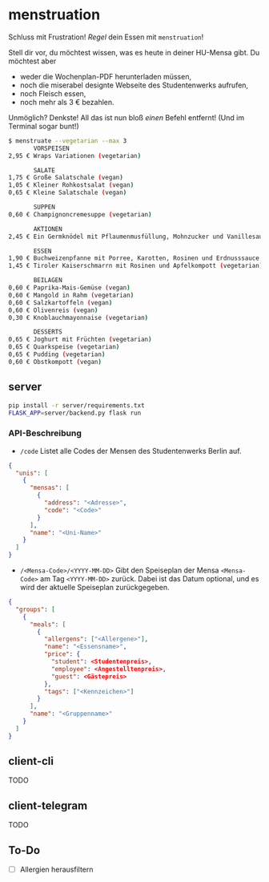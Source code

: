 # menstruation
Schluss mit Frustration! _Regel_ dein Essen mit `menstruation`!

Stell dir vor, du möchtest wissen, was es heute in deiner HU-Mensa gibt. Du möchtest
aber

* weder die Wochenplan-PDF herunterladen müssen,
* noch die miserabel designte Webseite des Studentenwerks aufrufen,
* noch Fleisch essen,
* noch mehr als 3 € bezahlen.

Unmöglich? Denkste!
All das ist nun bloß _einen_ Befehl entfernt! (Und im Terminal sogar bunt!)

```bash
$ menstruate --vegetarian --max 3
       VORSPEISEN
2,95 € Wraps Variationen (vegetarian)

       SALATE
1,75 € Große Salatschale (vegan)
1,05 € Kleiner Rohkostsalat (vegan)
0,65 € Kleine Salatschale (vegan)

       SUPPEN
0,60 € Champignoncremesuppe (vegetarian)

       AKTIONEN
2,45 € Ein Germknödel mit Pflaumenmusfüllung, Mohnzucker und Vanillesauce (vegetarian)

       ESSEN
1,90 € Buchweizenpfanne mit Porree, Karotten, Rosinen und Erdnusssauce (vegan, climate)
1,45 € Tiroler Kaiserschmarrn mit Rosinen und Apfelkompott (vegetarian)

       BEILAGEN
0,60 € Paprika-Mais-Gemüse (vegan)
0,60 € Mangold in Rahm (vegetarian)
0,60 € Salzkartoffeln (vegan)
0,60 € Olivenreis (vegan)
0,30 € Knoblauchmayonnaise (vegetarian)

       DESSERTS
0,65 € Joghurt mit Früchten (vegetarian)
0,65 € Quarkspeise (vegetarian)
0,65 € Pudding (vegetarian)
0,60 € Obstkompott (vegan)
```

## server

```bash
pip install -r server/requirements.txt
FLASK_APP=server/backend.py flask run
```

### API-Beschreibung

* `/code` Listet alle Codes der Mensen des Studentenwerks Berlin auf.

```json
{
  "unis": [
    {
      "mensas": [
        {
          "address": "<Adresse>",
          "code": "<Code>"
        }
      ],
      "name": "<Uni-Name>"
    }
  ]
}
```

* `/<Mensa-Code>/<YYYY-MM-DD>` Gibt den Speiseplan der Mensa `<Mensa-Code>` am Tag `<YYYY-MM-DD>` zurück. Dabei ist das Datum optional, und es wird der aktuelle Speiseplan zurückgegeben.

```json
{
  "groups": [
    {
      "meals": [
        {
          "allergens": ["<Allergene>"],
          "name": "<Essensname>",
          "price": {
            "student": <Studentenpreis>,
            "employee": <Angestelltenpreis>,
            "guest": <Gästepreis>
          },
          "tags": ["<Kennzeichen>"]
        }
      ],
      "name": "<Gruppenname>"
    }
  ]
}
```

## client-cli

TODO

## client-telegram

TODO

## To-Do
* [ ] Allergien herausfiltern
